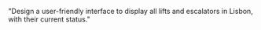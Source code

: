 "Design a user-friendly interface to display all lifts and escalators in Lisbon, with their current status."